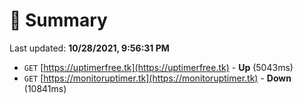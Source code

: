 # 📖 Summary
Last updated: **10/28/2021, 9:56:31 PM**

- `GET` [https://uptimerfree.tk](https://uptimerfree.tk) - **Up** (5043ms)
- `GET` [https://monitoruptimer.tk](https://monitoruptimer.tk) - **Down** (10841ms)
